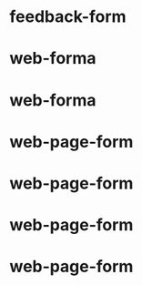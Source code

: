 # feedback-form
# web-forma
# web-forma
# web-page-form
# web-page-form
# web-page-form
# web-page-form
